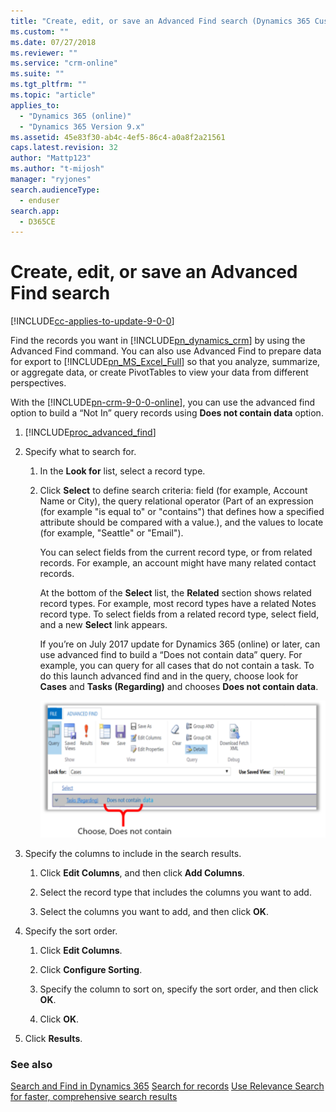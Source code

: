 ```yaml
---
title: "Create, edit, or save an Advanced Find search (Dynamics 365 Customer Engagement) | MicrosoftDocs"
ms.custom: ""
ms.date: 07/27/2018
ms.reviewer: ""
ms.service: "crm-online"
ms.suite: ""
ms.tgt_pltfrm: ""
ms.topic: "article"
applies_to: 
  - "Dynamics 365 (online)"
  - "Dynamics 365 Version 9.x"
ms.assetid: 45e83f30-ab4c-4ef5-86c4-a0a8f2a21561
caps.latest.revision: 32
author: "Mattp123"
ms.author: "t-mijosh"
manager: "ryjones"
search.audienceType: 
  - enduser
search.app: 
  - D365CE
---
```

# Create, edit, or save an Advanced Find search

[!INCLUDE[cc-applies-to-update-9-0-0](../includes/cc_applies_to_update_9_0_0.md)]

Find the records you want in [!INCLUDE[pn_dynamics_crm](../includes/pn-dynamics-crm.md)] by using the Advanced Find command. You can also use Advanced Find to prepare data for export to [!INCLUDE[pn_MS_Excel_Full](../includes/pn-ms-excel-full.md)] so that you analyze, summarize, or aggregate data, or create PivotTables to view your data from different perspectives.  

With the [!INCLUDE[pn-crm-9-0-0-online](../includes/pn-crm-9-0-0-online.md)], you can use the advanced find option to build a “Not In” query records using **Does not contain data** option.
  
1. [!INCLUDE[proc_advanced_find](../includes/proc-advanced-find.md)]  
  
2. Specify what to search for.  
  
   1.  In the **Look for** list, select a record type.  
  
   2.  Click **Select** to define search criteria: field (for example, Account Name or City), the query relational operator (Part of an expression (for example "is equal to" or "contains") that defines how a specified attribute should be compared with a value.), and the values to locate (for example, "Seattle" or "Email").  
  
        You can select fields from the current record type, or from related records. For example, an account might have many related contact records.  
  
        At the bottom of the **Select** list, the **Related** section shows related record types. For example, most record types have a related Notes record type. To select fields from a related record type, select field, and a new **Select** link appears.  
         
        If you’re on July 2017 update for Dynamics 365 (online) or later, can use advanced find to build a “Does not contain data” query. For example, you can query for all cases that do not contain a task. To do this launch advanced find and in the query, choose look for **Cases** and **Tasks (Regarding)** and chooses **Does not contain data**. 
         
        ![Advanced find does not contain query](media/advancedfind.png "Advanced find does not contain query")
  
3. Specify the columns to include in the search results.  
  
   1.  Click **Edit Columns**, and then click **Add Columns**.  
  
   2.  Select the record type that includes the columns you want to add.  
  
   3.  Select the columns you want to add, and then click **OK**.  
  
4. Specify the sort order.  
  
   1.  Click **Edit Columns**.  
  
   2.  Click **Configure Sorting**.  
  
   3.  Specify the column to sort on, specify the sort order, and then click **OK**.  
  
   4.  Click **OK**.  
  
5. Click **Results**.  
  
### See also  
 [Search and Find in Dynamics 365](search-and-find-header.md)
 [Search for records](search-records.md)
 [Use Relevance Search for faster, comprehensive search results](relevance-search-results.md)
